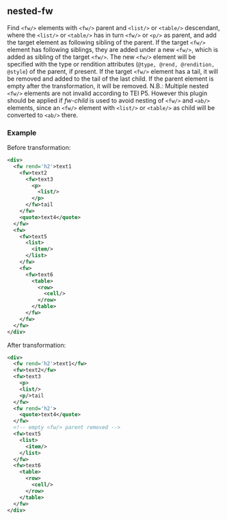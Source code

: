 ## nested-fw
Find `<fw/>` elements with `<fw/>` parent and `<list/>` or `<table/>` descendant, where the `<list/>` or `<table/>` has in turn  `<fw/>` or `<p/>` as parent, and add the target element as following sibling of the parent.
If the target `<fw/>` element has following siblings, they are added under a new `<fw/>`, which is added as sibling of the target `<fw/>`.
The new `<fw/>` element will be specified with the type or rendition attributes (`@type, @rend, @rendition, @style`) of the parent, if present.
If the target `<fw/>` element has a tail, it will be removed and added to the tail of the last child.
If the parent element is empty after the transformation, it will be removed.
N.B.: Multiple nested `<fw/>` elements are not invalid according to TEI P5. However this plugin should be applied if *fw-child* is used to avoid nesting of `<fw/>` and `<ab/>` elements, since an `<fw/>` element with `<list/>` or `<table/>` as child will be converted to `<ab/>` there.

### Example
Before transformation:
```xml
<div>
  <fw rend='h2'>text1
    <fw>text2
      <fw>text3
        <p>
          <list/>
        </p>
      </fw>tail
    </fw>
    <quote>text4</quote>
  </fw>
  <fw>
    <fw>text5
      <list>
        <item/>
      </list>
    </fw>
    <fw>
      <fw>text6
        <table>
          <row>
            <cell/>
          </row>
        </table>
      </fw>
    </fw>
  </fw>
</div>
```

After transformation:
```xml
<div>
  <fw rend='h2'>text1</fw>
  <fw>text2</fw>
  <fw>text3
    <p>
    <list/>
    <p/>tail
  </fw>
  <fw rend='h2'>
    <quote>text4</quote>
  </fw>
  <!-- empty <fw/> parent removed -->
  <fw>text5
    <list>
      <item/>
    </list>
  </fw>
  <fw>text6
    <table>
      <row>
        <cell/>
      </row>
    </table>
  </fw>
</div>
```
